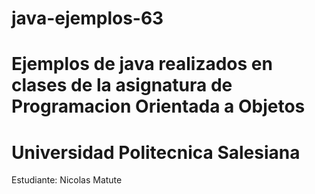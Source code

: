 # java-ejemplos-63
# Ejemplos de java realizados en clases de la asignatura de Programacion Orientada a Objetos
# Universidad Politecnica Salesiana
Estudiante: Nicolas Matute
